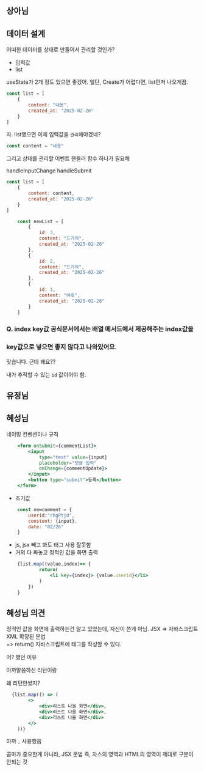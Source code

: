 ## 상아님

## 데이터 설계

어떠한 데이터를 상태로 만들어서 관리할 것인가?

- 입력값
- list

useState가 2개 정도 있으면 좋겠어.
일단, Create가 어렵다면, list먼저 나오게끔.

```js
const list = [
    {
        content: "내용",
        created_at: "2025-02-26"
    }
]
```

자. list했으면 이제 입력값을 `관리`해야겠네?  

```js
const content = "내용"
```

그리고 상태를 관리할 이벤트 핸들러 함수 하나가 필요해

handleInputChange
handleSubmit

```js
const list = [
    {
        content: content,
        created_at: "2025-02-26"
    }
]
```

```js
    const newList = [
        {
            id: 3,
            content: "드가자",
            created_at: "2025-02-26"
        },
        {
            id: 2,
            content: "드가자",
            created_at: "2025-02-26"
        },
        {
            id: 1,
            content: "야호",
            created_at: "2025-02-26"
        }
    ]
```

### Q. index key값 공식문서에서는 배열 메서드에서 제공해주는 index값을
### key값으로 넣으면 좋지 않다고 나와있어요.

맞습니다.
근데 왜요??

내가 추적할 수 있는 `id` 값이어야 함.

## 유정님



## 혜성님

네이밍 컨벤션이나 규칙

```jsx
    <form onSubmit={commentList}>
        <input 
            type="text" value={input}  
            placeholder="댓글 입력" 
            onChange={commentUpdate}>
        </input>
        <button type="submit">등록</button>
    </form>
```

- 초기값

```js
    const newcomment = {
        userid:"rhgPtjd",
        constent: {input},
        date: "02/26"
    }
```

- js, jsx 빼고 봐도 태그 사용 잘못함
- 거의 다 짜놓고 정적인 값을 화면 출력


```jsx
    {list.map((value,index)=> {
            return(
                <li key={index}> {value.userid}</li>
            )
        })
    }
```

## 혜성님 의견

정적인 값을 화면에 출력하는건 알고 있었는데, 자신이 쓴게 아님.
JSX => 자바스크립트 XML 확장된 문법  
=> return() 자바스크립트에 태그를 작성할 수 있다.  

어? 했던 이유

아까말씀하신 리턴이랑

왜 리턴안썼지? 


```jsx
  {list.map(() => (
        <>
            <div>리스트 나올 화면</div>,
            <div>리스트 나올 화면</div>,
            <div>리스트 나올 화면</div>
        </>
    ))}
```

아까 `,` 사용했음

콤마가 중요한게 아니라, JSX 문법 즉, 자스의 영역과 HTML의 영역이 제대로 구분이 안되는 것